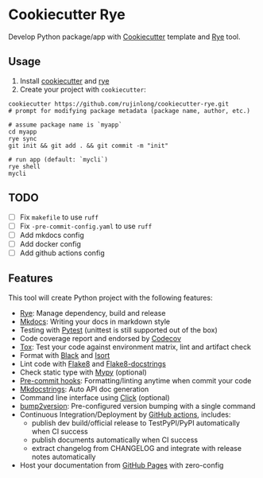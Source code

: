 # Cookiecutter Rye

Develop Python package/app with [Cookiecutter](https://cookiecutter.readthedocs.io/en/stable/) template and [Rye](https://rye-up.com/) tool.

## Usage

1. Install [cookiecutter](https://cookiecutter.readthedocs.io/en/stable/installation.html) and [rye](https://rye-up.com/)
2. Create your project with `cookiecutter`:

```shell
cookiecutter https://github.com/rujinlong/cookiecutter-rye.git
# prompt for modifying package metadata (package name, author, etc.)

# assume package name is `myapp`
cd myapp
rye sync
git init && git add . && git commit -m "init"

# run app (default: `mycli`)
rye shell
mycli
```

## TODO

- [ ] Fix `makefile` to use `ruff`
- [ ] Fix `-pre-commit-config.yaml` to use `ruff`
- [ ] Add mkdocs config
- [ ] Add docker config
- [ ] Add github actions config

## Features

This tool will create Python project with the following features:

- [Rye](https://rye-up.com/): Manage dependency, build and release
- [Mkdocs](https://www.mkdocs.org): Writing your docs in markdown style
- Testing with [Pytest](https://pytest.org) (unittest is still supported out of the box)
- Code coverage report and endorsed by [Codecov](https://codecov.io)
- [Tox](https://tox.readthedocs.io): Test your code against environment matrix, lint and artifact check
- Format with [Black](https://github.com/psf/black) and [Isort](https://github.com/PyCQA/isort)
- Lint code with [Flake8](https://flake8.pycqa.org) and [Flake8-docstrings](https://pypi.org/project/flake8-docstrings/)
- Check static type with [Mypy](http://mypy-lang.org/) (optional)
- [Pre-commit hooks](https://pre-commit.com/): Formatting/linting anytime when commit your code
- [Mkdocstrings](https://mkdocstrings.github.io/): Auto API doc generation
- Command line interface using [Click](https://click.palletsprojects.com/en/8.0.x/) (optional)
- [bump2version](https://github.com/c4urself/bump2version): Pre-configured version bumping with a single command
- Continuous Integration/Deployment by [GitHub actions](https://github.com/features/actions), includes:
  - publish dev build/official release to TestPyPI/PyPI automatically when CI success
  - publish documents automatically when CI success
  - extract changelog from CHANGELOG and integrate with release notes automatically
- Host your documentation from [GitHub Pages](https://pages.github.com) with zero-config
